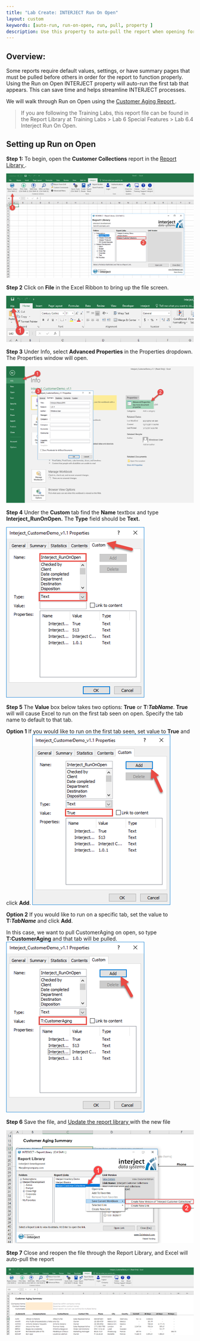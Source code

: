 ```yaml
---
title: "Lab Create: INTERJECT Run On Open"
layout: custom
keywords: [auto-run, run-on-open, run, pull, property ]
description: Use this property to auto-pull the report when opening for the first tab that appears. No VBA required.
---
```


##  **Overview:**

Some reports require default values, settings, or have summary pages that must be pulled before others in order for the report to function properly. Using the Run on Open INTERJECT property will auto-run the first tab that appears. This can save time and helps streamline INTERJECT processes. 

We will walk through Run on Open using the [ Customer Aging Report ](/wGetStarted/L-Create-CustomerAging.html).

<blockquote class=lab_info>
  If you are following the Training Labs, this report file can be found in the Report Library at Training Labs > Lab 6 Special Features > Lab 6.4 Interject Run On Open.
</blockquote>

## Setting up Run on Open

**Step 1:** To begin, open the **Customer Collections** report in the [ Report Library ](/wAbout/Report-Library-Basics.html). 

![](/images/L-Create-RunOnOpen/01.png)
<br> 

**Step 2** Click on **File** in the Excel Ribbon to bring up the file screen.

![](/images/L-Create-RunOnOpen/02.png)
<br>

**Step 3** Under Info, select **Advanced Properties** in the Properties dropdown. The Properties window will open.

![](/images/L-Create-RunOnOpen/03.png)
<br>

**Step 4** Under the **Custom** tab find the **Name** textbox and type **Interject_RunOnOpen.** The **Type** field should be **Text.**

![](/images/L-Create-RunOnOpen/04.png)
<br>

**Step 5** The **Value** box below takes two options: **True** or **T:*TabName***. **True** will will cause Excel to run on the first tab seen on open. Specify the tab name to default to that tab.

**Option 1** If you would like to run on the first tab seen, set value to **True** and click **Add**.
![](/images/L-Create-RunOnOpen/05.png)
<br>

**Option 2** If you would like to run on a specific tab, set the value to **T:*TabName*** and click **Add**.

In this case, we want to pull CustomerAging on open, so type **T:CustomerAging** and that tab will be pulled. 
![](/images/L-Create-RunOnOpen/06.png)
<br> 

**Step 6** Save the file, and [ Update the report library ](/wGetStarted/L-Create-UpdatingReportLibrary.html) with the new file

![](/images/L-Create-RunOnOpen/07.png)
<br>

**Step 7** Close and reopen the file through the Report Library, and Excel will auto-pull the report

![](/images/L-Create-RunOnOpen/08.png)
<br>
